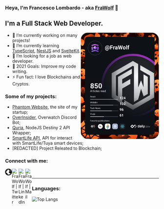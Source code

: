 ### Heya, I'm Francesco Lombardo - aka [FraWolf][website] 👋

## I'm a Full Stack Web Developer.

<div align="left">
  
  <a href="https://api.daily.dev/get?r=FraWolf" target="_blank">
    <img
      width="256"
      align="right"
      src="https://raw.githubusercontent.com/FraWolf/FraWolf/devcard/devcard.svg"
      alt="Francesco Lombardo's DevCard"
    />
  </a>
  
- 🔭 I’m currently working on many projects!
- 🌱 I’m currently learning [TypeScript](https://www.typescriptlang.org/), [NestJS](https://nestjs.com/) and [SvelteKit](https://kit.svelte.dev/).
- 💼 I’m looking for a job as web developer.
- 🥅 2021 Goals: Improve my code writing.
- ⚡ Fun fact: I love Blockchains and Cryptos.

### Some of my projects:
- [Phantom Website](https://phantomsec.dev), the site of my startup;
- [OverInsider](https://top.gg/bot/768147122901876827), Overwatch Discord Bot;
- [Quria](https://www.npmjs.com/package/quria), NodeJS Destiny 2 API Wrapper;
- [SmartLife API](https://tuya-web-api.phantomsec.workers.dev), API for interact with SmartLife/Tuya smart devices;
- [REDACTED] Project Releated to Blockchain;

### Connect with me:

[<img align="left" alt="FraWolf | Website" width="22px" style="fill: red;" src="https://raw.githubusercontent.com/iconic/open-iconic/master/svg/globe.svg" />][website]
[<img align="left" alt="FraWolf | Twitter" width="22px" src="https://cdn.jsdelivr.net/npm/simple-icons@v3/icons/twitter.svg" />][twitter]
[<img align="left" alt="FraWolf | LinkedIn" width="22px" src="https://cdn.jsdelivr.net/npm/simple-icons@v3/icons/linkedin.svg" />][linkedin]
[<img align="left" alt="FraWolf | Mail" width="22px" src="https://cdn.jsdelivr.net/npm/simple-icons@v3/icons/gmail.svg" />][mail]
</div>

<br />

---

### Languages:

![Top Langs](https://github-readme-stats.vercel.app/api/top-langs/?username=frawolf&layout=compact)

<!-- ---
### What I'm listening:

[![Spotify](https://now-playing.frawolf.it/api/spotify-playing)](https://open.spotify.com/user/8ah613z3pejhnn3uvwhqy8hvb)
-->

[website]: https://phantomsec.dev
[twitter]: https://twitter.com/FraWolf__
[linkedin]: https://www.linkedin.com/in/francesco-lombardo-454988163/
[mail]: mailto:frawolf@outlook.it
